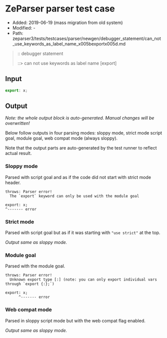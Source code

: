 # ZeParser parser test case

- Added: 2019-06-19 (mass migration from old system)
- Modified: -
- Path: zeparser3/tests/testcases/parser/newgen/debugger_statement/can_not_use_keywords_as_label_name_x005bexportx005d.md

> :: debugger statement
>
> ::> can not use keywords as label name [export]

## Input

`````js
export: x;
`````

## Output

_Note: the whole output block is auto-generated. Manual changes will be overwritten!_

Below follow outputs in four parsing modes: sloppy mode, strict mode script goal, module goal, web compat mode (always sloppy).

Note that the output parts are auto-generated by the test runner to reflect actual result.

### Sloppy mode

Parsed with script goal and as if the code did not start with strict mode header.

`````
throws: Parser error!
  The `export` keyword can only be used with the module goal

export: x;
^------- error
`````

### Strict mode

Parsed with script goal but as if it was starting with `"use strict"` at the top.

_Output same as sloppy mode._

### Module goal

Parsed with the module goal.

`````
throws: Parser error!
  Unknown export type [:] (note: you can only export individual vars through `export {:};`)

export: x;
      ^------- error
`````


### Web compat mode

Parsed in sloppy script mode but with the web compat flag enabled.

_Output same as sloppy mode._
